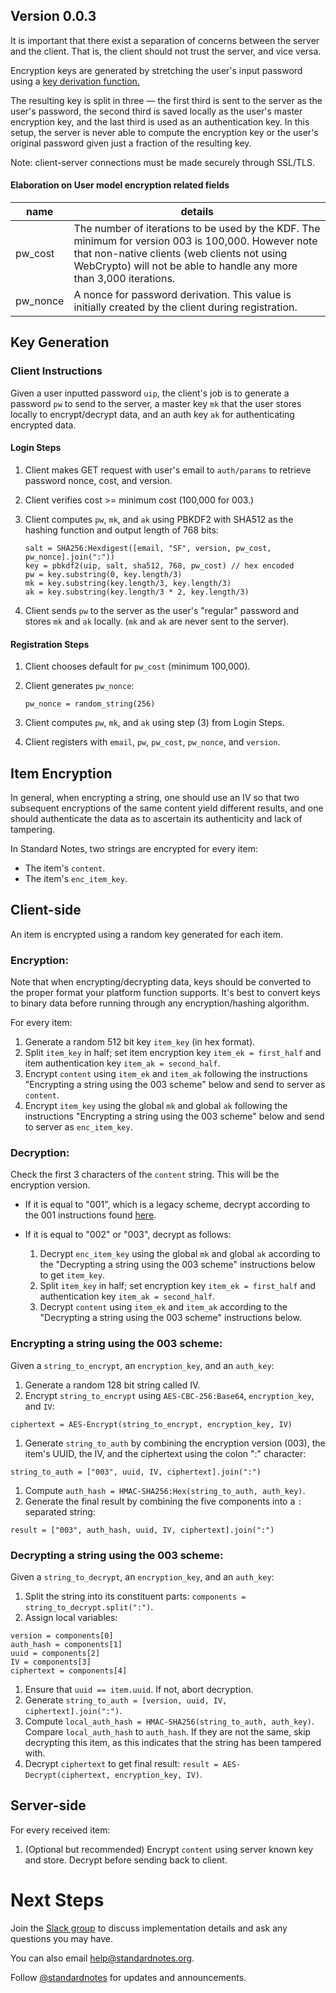 ## Version 0.0.3

It is important that there exist a separation of concerns between the server and the client. That is, the client should not trust the server, and vice versa.

Encryption keys are generated by stretching the user's input password using a [key derivation function.](https://en.wikipedia.org/wiki/Key_derivation_function)

The resulting key is split in three — the first third is sent to the server as the user's password, the second third is saved locally as the user's master encryption key, and the last third is used as an authentication key. In this setup, the server is never able to compute the encryption key or the user's original password given just a fraction of the resulting key.

Note: client-server connections must be made securely through SSL/TLS.

#### Elaboration on User model encryption related fields

| name | details |
| --- | --- |
| pw_cost | The number of iterations to be used by the KDF. The minimum for version 003 is 100,000. However note that non-native clients (web clients not using WebCrypto) will not be able to handle any more than 3,000 iterations. |
| pw_nonce | A nonce for password derivation. This value is initially created by the client during registration. |

## Key Generation

### Client Instructions

Given a user inputted password `uip`, the client's job is to generate a password `pw` to send to the server, a master key `mk` that the user stores locally to encrypt/decrypt data, and an auth key `ak` for authenticating encrypted data.

#### Login Steps

1.  Client makes GET request with user's email to `auth/params` to retrieve password nonce, cost, and version.
1.  Client verifies cost >= minimum cost (100,000 for 003.)
1.  Client computes `pw`, `mk`, and `ak` using PBKDF2 with SHA512 as the hashing function and output length of 768 bits:

    ```
    salt = SHA256:Hexdigest([email, "SF", version, pw_cost, pw_nonce].join(":"))
    key = pbkdf2(uip, salt, sha512, 768, pw_cost) // hex encoded
    pw = key.substring(0, key.length/3)
    mk = key.substring(key.length/3, key.length/3)
    ak = key.substring(key.length/3 * 2, key.length/3)
    ```

1.  Client sends `pw` to the server as the user's "regular" password and stores `mk` and `ak` locally. (`mk` and `ak` are never sent to the server).

#### Registration Steps

1.  Client chooses default for `pw_cost` (minimum 100,000).
1.  Client generates `pw_nonce`:

    ```
    pw_nonce = random_string(256)
    ```

1.  Client computes `pw`, `mk`, and `ak` using step (3) from Login Steps.

1.  Client registers with `email`, `pw`, `pw_cost`, `pw_nonce`, and `version`.

## Item Encryption

In general, when encrypting a string, one should use an IV so that two subsequent encryptions of the same content yield different results, and one should authenticate the data as to ascertain its authenticity and lack of tampering.

In Standard Notes, two strings are encrypted for every item:
- The item's `content`.
- The item's `enc_item_key`.

## Client-side

An item is encrypted using a random key generated for each item.

### Encryption:

Note that when encrypting/decrypting data, keys should be converted to the proper format your platform function supports. It's best to convert keys to binary data before running through any encryption/hashing algorithm.

For every item:

1.  Generate a random 512 bit key `item_key` (in hex format).
2.  Split `item_key` in half; set item encryption key `item_ek = first_half` and item authentication key `item_ak = second_half`.
3.  Encrypt `content` using `item_ek` and `item_ak` following the instructions "Encrypting a string using the 003 scheme" below and send to server as `content`.
4.  Encrypt `item_key` using the global `mk` and global `ak` following the instructions "Encrypting a string using the 003 scheme" below and send to server as `enc_item_key`.

### Decryption:

Check the first 3 characters of the `content` string. This will be the encryption version.

- If it is equal to "001", which is a legacy scheme, decrypt according to the 001 instructions found [here](https://github.com/standardfile/standardfile.github.io/blob/master/doc/spec-001.md).

- If it is equal to "002" or "003", decrypt as follows:

  1.  Decrypt `enc_item_key` using the global `mk` and global `ak` according to the "Decrypting a string using the 003 scheme" instructions below to get `item_key`.
  2.  Split `item_key` in half; set encryption key `item_ek = first_half` and authentication key `item_ak = second_half`.
  3.  Decrypt `content` using `item_ek` and `item_ak` according to the "Decrypting a string using the 003 scheme" instructions below.


### Encrypting a string using the 003 scheme:

Given a `string_to_encrypt`, an `encryption_key`, and an `auth_key`:

1.  Generate a random 128 bit string called IV.
1.  Encrypt `string_to_encrypt` using `AES-CBC-256:Base64`, `encryption_key`, and `IV`:

  ```
  ciphertext = AES-Encrypt(string_to_encrypt, encryption_key, IV)
  ```

1.  Generate `string_to_auth` by combining the encryption version (003), the item's UUID, the IV, and the ciphertext using the colon ":" character:

  ```
  string_to_auth = ["003", uuid, IV, ciphertext].join(":")
  ```

1.  Compute `auth_hash = HMAC-SHA256:Hex(string_to_auth, auth_key)`.
1.  Generate the final result by combining the five components into a `:` separated string:
  ```
  result = ["003", auth_hash, uuid, IV, ciphertext].join(":")
  ```

### Decrypting a string using the 003 scheme:

Given a `string_to_decrypt`, an `encryption_key`, and an `auth_key`:

1. Split the string into its constituent parts: `components = string_to_decrypt.split(":")`.
1. Assign local variables:

  ```
  version = components[0]
  auth_hash = components[1]
  uuid = components[2]
  IV = components[3]
  ciphertext = components[4]
  ```

1. Ensure that `uuid == item.uuid`. If not, abort decryption.
1. Generate `string_to_auth = [version, uuid, IV, ciphertext].join(":")`.
1. Compute `local_auth_hash = HMAC-SHA256(string_to_auth, auth_key)`. Compare `local_auth_hash` to `auth_hash`. If they are not the same, skip decrypting this item, as this indicates that the string has been tampered with.
1. Decrypt `ciphertext` to get final result: `result = AES-Decrypt(ciphertext, encryption_key, IV)`.

## Server-side

For every received item:

1.  (Optional but recommended) Encrypt `content` using server known key and store. Decrypt before sending back to client.

# Next Steps

Join the [Slack group](https://standardnotes.org/slack) to discuss implementation details and ask any questions you may have.

You can also email [help@standardnotes.org](mailto:help@standardnotes.org).

Follow [@standardnotes](https://twitter.com/standardnotes) for updates and announcements.
